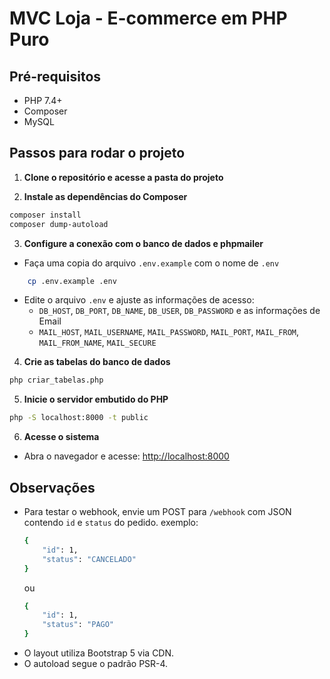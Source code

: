 # MVC Loja - E-commerce em PHP Puro

## Pré-requisitos
- PHP 7.4+
- Composer
- MySQL

## Passos para rodar o projeto

1. **Clone o repositório e acesse a pasta do projeto**

2. **Instale as dependências do Composer**
```bash
composer install
composer dump-autoload
```

3. **Configure a conexão com o banco de dados e phpmailer**
- Faça uma copia do arquivo `.env.example` com o nome de `.env`
```bash
    cp .env.example .env
```
- Edite o arquivo `.env` e ajuste as informações de acesso:
  - `DB_HOST`, `DB_PORT`, `DB_NAME`, `DB_USER`, `DB_PASSWORD`
  e as informações de Email
  - `MAIL_HOST`, `MAIL_USERNAME`, `MAIL_PASSWORD`, `MAIL_PORT`, `MAIL_FROM`, `MAIL_FROM_NAME`, `MAIL_SECURE`

4. **Crie as tabelas do banco de dados**
```bash
php criar_tabelas.php
```

5. **Inicie o servidor embutido do PHP**
```bash
php -S localhost:8000 -t public
```

6. **Acesse o sistema**
- Abra o navegador e acesse: [http://localhost:8000](http://localhost:8000)

## Observações
- Para testar o webhook, envie um POST para `/webhook` com JSON contendo `id` e `status` do pedido.
    exemplo:
    ```bash 
    {
        "id": 1,
        "status": "CANCELADO"
    }
    ```
    ou 
    ```bash
    {
        "id": 1,
        "status": "PAGO"
    }
    ```
- O layout utiliza Bootstrap 5 via CDN.
- O autoload segue o padrão PSR-4.

